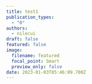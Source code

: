 ```yaml
---
title: test1
publication_types:
  - "0"
authors:
  - nilecui
draft: false
featured: false
image:
  filename: featured
  focal_point: Smart
  preview_only: false
date: 2023-01-03T05:46:09.700Z
---
```

